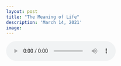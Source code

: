 ```yaml
---
layout: post
title: "The Meaning of Life"
description: 'March 14, 2021'
image:
---
```


<audio controls preload="metadata">
  <source src="https://docs.google.com/uc?export=open&id=1laYndzGY11OcS8xiX7UMUaD311KGn5J-" type="audio/mp3">
Your browser does not support the audio element.
</audio>
